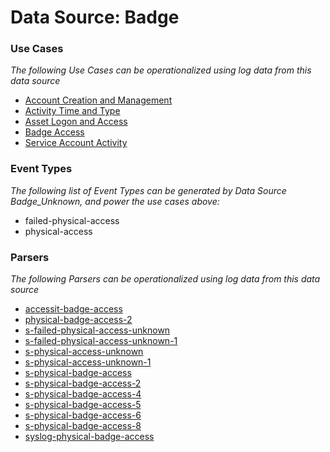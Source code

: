 Data Source: Badge
==================

### Use Cases

_The following Use Cases can be operationalized using log data from this data source_

* [Account Creation and Management](usecase_account_creation_and_management.md)
* [Activity Time  and Type](usecase_activity_time__and_type.md)
* [Asset Logon and Access](usecase_asset_logon_and_access.md)
* [Badge Access](usecase_badge_access.md)
* [Service Account Activity](usecase_service_account_activity.md)


### Event Types

_The following list of Event Types can be generated by Data Source Badge_Unknown, and power the use cases above:_

- failed-physical-access
- physical-access


### Parsers

_The following Parsers can be operationalized using log data from this data source_

* [accessit-badge-access](parserContent_accessit-badge-access.md)
* [physical-badge-access-2](parserContent_physical-badge-access-2.md)
* [s-failed-physical-access-unknown](parserContent_s-failed-physical-access-unknown.md)
* [s-failed-physical-access-unknown-1](parserContent_s-failed-physical-access-unknown-1.md)
* [s-physical-access-unknown](parserContent_s-physical-access-unknown.md)
* [s-physical-access-unknown-1](parserContent_s-physical-access-unknown-1.md)
* [s-physical-badge-access](parserContent_s-physical-badge-access.md)
* [s-physical-badge-access-2](parserContent_s-physical-badge-access-2.md)
* [s-physical-badge-access-4](parserContent_s-physical-badge-access-4.md)
* [s-physical-badge-access-5](parserContent_s-physical-badge-access-5.md)
* [s-physical-badge-access-6](parserContent_s-physical-badge-access-6.md)
* [s-physical-badge-access-8](parserContent_s-physical-badge-access-8.md)
* [syslog-physical-badge-access](parserContent_syslog-physical-badge-access.md)
